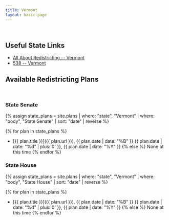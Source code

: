 ```yaml
---
title: Vermont
layout: basic-page
---
```


<br>

Useful State Links
---

- [All About Redistricting -- Vermont](https://redistricting.lls.edu/state/vermont/?cycle=2020&level=Congress&startdate=)
- [538 -- Vermont](https://projects.fivethirtyeight.com/redistricting-2022-maps/vermont/)

Available Redistricting Plans
---

<br>

### State Senate

{% assign state_plans = site.plans | where: "state", "Vermont" | where: "body", "State Senate" | sort: "date" | reverse %}

{% for plan in state_plans %}
- [{{ plan.title }}]({{ plan.url }}), {{ plan.date | date: "%B" }} {{ plan.date | date: "%d" | plus:'0' }}, {{ plan.date | date: "%Y" }}
{% else %}
None at this time
{% endfor %}


### State House

{% assign state_plans = site.plans | where: "state", "Vermont" | where: "body", "State House" | sort: "date" | reverse %}

{% for plan in state_plans %}
- [{{ plan.title }}]({{ plan.url }}), {{ plan.date | date: "%B" }} {{ plan.date | date: "%d" | plus:'0' }}, {{ plan.date | date: "%Y" }}
{% else %}
None at this time
{% endfor %}
